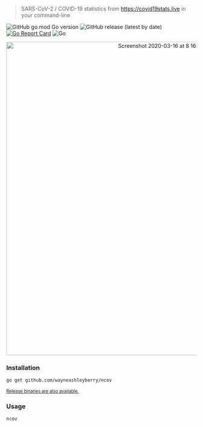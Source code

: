 > SARS-CoV-2 / COVID-19 statistics from https://covid19stats.live in your command-line

![GitHub go.mod Go version](https://img.shields.io/github/go-mod/go-version/wayneashleyberry/ncov)
![GitHub release (latest by date)](https://img.shields.io/github/v/release/wayneashleyberry/ncov)
[![Go Report Card](https://goreportcard.com/badge/github.com/wayneashleyberry/ncov)](https://goreportcard.com/report/github.com/wayneashleyberry/ncov)
![Go](https://github.com/wayneashleyberry/ncov/workflows/Go/badge.svg)

<center>
<img width="828" alt="Screenshot 2020-03-16 at 8 16 06 am" src="https://user-images.githubusercontent.com/727262/76736291-71ad7000-675e-11ea-98fa-212f9d74a397.png">
</center>

### Installation

```sh
go get github.com/wayneashleyberry/ncov
```

<small>[Release binaries are also available.](https://github.com/wayneashleyberry/ncov/releases/latest)</small>

### Usage

```sh
ncov
```
